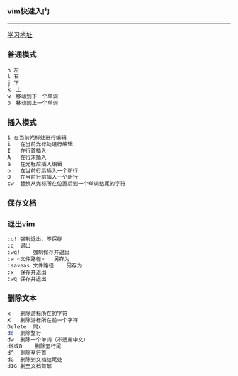 ### vim快速入门

---

[学习地址](https://www.shiyanlou.com/courses/2/labs/16/documenth)

### 普通模式

```bash
h 左
l 右
j 下
k　上
w　移动到下一个单词
b　移动到上一个单词
```

### 插入模式

```bash
i 在当前光标处进行编辑
i	在当前光标处进行编辑
I	在行首插入
A	在行末插入
a	在光标后插入编辑
o	在当前行后插入一个新行
O	在当前行前插入一个新行
cw	替换从光标所在位置后到一个单词结尾的字符
```

### 保存文档

### 退出vim

```bash
:q!	强制退出，不保存
:q	退出
:wq!	强制保存并退出
:w <文件路径>	另存为
:saveas 文件路径	另存为
:x	保存并退出
:wq	保存并退出
```

### 删除文本

```bash
x	删除游标所在的字符
X	删除游标所在前一个字符
Delete	同x
dd	删除整行
dw	删除一个单词（不适用中文）
d$或D	删除至行尾
d^	删除至行首
dG	删除到文档结尾处
d1G	删至文档首部
```


